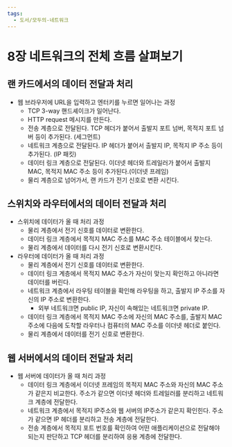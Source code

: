 ```yaml
---
tags:
  - 도서/모두의-네트워크
---
```


# 8장 네트워크의 전체 흐름 살펴보기

## 랜 카드에서의 데이터 전달과 처리

- 웹 브라우저에 URL을 입력하고 엔터키를 누르면 일어나는 과정
    - TCP 3-way 핸드셰이크가 일어난다.
    - HTTP request 메시지를 만든다.
    - 전송 계층으로 전달된다. TCP 헤더가 붙어서 출발지 포트 넘버, 목적지 포트 넘버 등이 추가된다. (세그먼트)
    - 네트워크 계층으로 전달된다. IP 헤더가 붙어서 출발지 IP, 목적지 IP 주소 등이 추가된다. (IP 패킷)
    - 데이터 링크 계층으로 전달된다. 이더넷 헤더와 트레일러가 붙어서 출발지 MAC, 목적지 MAC 주소 등이 추가된다.(이더넷 프레임)
    - 물리 계층으로 넘어가서, 랜 카드가 전기 신호로 변환 시킨다.

## 스위치와 라우터에서의 데이터 전달과 처리

- 스위치에 데이터가 올 때 처리 과정
    - 물리 계층에서 전기 신호를 데이터로 변환한다.
    - 데이터 링크 계층에서 목적지 MAC 주소를 MAC 주소 테이블에서 찾는다.
    - 물리 계층에서 데이터를 다시 전기 신호로 변환시킨다.
- 라우터에 데이터가 올 때 처리 과정
    - 물리 계층에서 전기 신호를 데이터로 변환한다.
    - 데이터 링크 계층에서 목적지 MAC 주소가 자신이 맞는지 확인하고 아니라면 데이터를 버린다.
    - 네트워크 계층에서 라우팅 테이블을 확인해 라우팅을 하고, 출발지 IP 주소를 자신의 IP 주소로 변환한다.
        - 외부 네트워크면 public IP, 자신이 속해있는 네트워크면 private IP.
    - 데이터 링크 계층에서 목적지 MAC 주소에 자신의 MAC 주소를, 출발지 MAC 주소에 다음에 도착할 라우터나 컴퓨터의 MAC 주소를 이더넷 헤더로 붙인다.
    - 물리 계층에서 데이터를 전기 신호로 변환한다.

## 웹 서버에서의 데이터 전달과 처리

- 웹 서버에 데이터가 올 때 처리 과정
    - 데이터 링크 계층에서 이더넷 프레임의 목적지 MAC 주소와 자신의 MAC 주소가 같은지 비교한다. 주소가 같으면 이더넷 헤더와 트레일러를 분리하고 네트워크 계층에 전달한다.
    - 네트워크 계층에서 목적지 IP주소와 웹 서버의 IP주소가 같은지 확인힌다. 주소가 같으면 IP 헤더를 분리하고 전송 계층에 전달한다.
    - 전송 계층에서 목적지 포트 번호를 확인하여 어떤 애플리케이션으로 전달해야 되는지 판단하고 TCP 헤더를 분리하여 응용 계층에 전달한다.